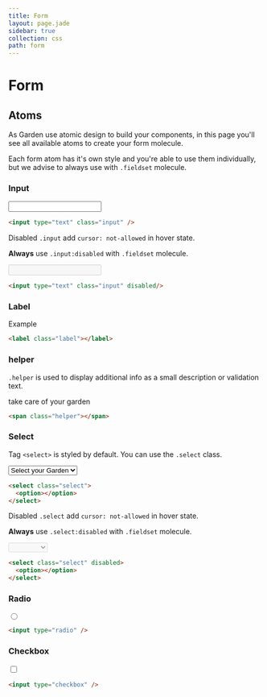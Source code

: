 ```yaml
---
title: Form
layout: page.jade
sidebar: true
collection: css
path: form
---
```


# Form

## Atoms

As Garden use atomic design to build your components, in this page you'll see all available atoms to create your form molecule.

Each form atom has it's own style and you're able to use them individually, but we advise to always use with `.fieldset` molecule.

### Input


<div class="example">
  <input type="text" class="input" />
</div>

```html
<input type="text" class="input" />
```

Disabled `.input` add `cursor: not-allowed` in hover state.

**Always** use `.input:disabled` with `.fieldset` molecule.

<div class="example">
  <input type="text" class="input" disabled/>
</div>

```html
<input type="text" class="input" disabled/>
```

### Label

<div class="example">
  <label class="label">Example</label>
</div>

```html
<label class="label"></label>
```


### helper

`.helper` is used to display additional info as a small description or validation text.

<div class="example">
  <span class="helper">take care of your garden</span>
</div>

```html
<span class="helper"></span>
```

### Select

Tag `<select>` is styled by default. You can use the `.select` class.

<div class="example">
  <select class="select">
    <option>Select your Garden</option>
    <option value="garden-1">Garden 1</option>
    <option value="garden-2">Garden 2</option>
    <option value="garden-3">Garden 3</option>
  </select>
</div>

```html
<select class="select">
  <option></option>
</select>
```

Disabled `.select` add `cursor: not-allowed` in hover state.

**Always** use `.select:disabled` with `.fieldset` molecule.

<div class="example">
  <select class="select" disabled>
    <option></option>
    <option value="garden-1">Garden 1</option>
    <option value="garden-2">Garden 2</option>
    <option value="garden-3">Garden 3</option>
  </select>
</div>

```html
<select class="select" disabled>
  <option></option>
</select>
```

### Radio

<div class="example">
  <input type="radio" />
</div>

```html
<input type="radio" />
```

### Checkbox

<div class="example">
  <input type="checkbox" />
</div>

```html
<input type="checkbox" />
```
